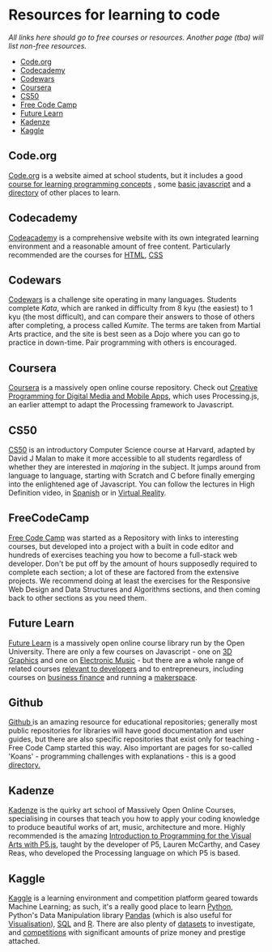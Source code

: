 # Resources for learning to code

_All links here should go to free courses or resources. Another page \(tba\) will list non-free resources._

* [Code.org](resources-for-learning-code.md#Code.org)
* [Codecademy](resources-for-learning-code.md#Codecademy)
* [Codewars](resources-for-learning-code.md#Codewars)
* [Coursera](resources-for-learning-code.md#Coursera)
* [CS50](resources-for-learning-code.md#CS50)
* [Free Code Camp](resources-for-learning-code.md#FreeCodeCamp)
* [Future Learn](resources-for-learning-code.md#FutureLearn)
* [Kadenze](resources-for-learning-code.md#Kadenze)
* [Kaggle](resources-for-learning-code.md#Kaggle)

## Code.org

[Code.org](https://github.com/adaapp/digital-innovation/tree/ee4ba046daa25302766556829be15498601f0da8/guides/Code.org) is a website aimed at school students, but it includes a good [course for learning programming concepts](https://studio.code.org/s/express-2018) , some [basic javascript](https://code.org/student/middle-high) and a [directory](https://code.org/student/university) of other places to learn.

## Codecademy

[Codeacademy](https://www.codecademy.com/) is a comprehensive website with its own integrated learning environment and a reasonable amount of free content. Particularly recommended are the courses for [HTML](https://www.codecademy.com/learn/learn-html), [CSS](https://www.codecademy.com/learn/learn-css)

## Codewars

[Codewars](https://www.codewars.com) is a challenge site operating in many languages. Students complete _Kata_, which are ranked in difficulty from 8 kyu \(the easiest\) to 1 kyu \(the most difficult\), and can compare their answers to those of others after completing, a process called _Kumite_. The terms are taken from Martial Arts practice, and the site is best seen as a Dojo where you can go to practice in down-time. Pair programming with others is encouraged.

## Coursera

[Coursera](https://www.coursera.org) is a massively open online course repository. Check out [Creative Programming for Digital Media and Mobile Apps](https://www.coursera.org/learn/digitalmedia/), which uses Processing.js, an earlier attempt to adapt the Processing framework to Javascript.

## CS50

[CS50](http://cs50.tv/) is an introductory Computer Science course at Harvard, adapted by David J Malan to make it more accessible to all students regardless of whether they are interested in _majoring_ in the subject. It jumps around from language to language, starting with Scratch and C before finally emerging into the enlightened age of Javascript. You can follow the lectures in High Definition video, in [Spanish](https://www.youtube.com/watch?v=LDtN1mlvYx8&list=PLhQjrBD2T383bsZ9yG64-aPhg2M6FM0-O) or in [Virtual Reality](https://www.youtube.com/watch?v=0C8a6GBF8Bg).

## FreeCodeCamp

[Free Code Camp](https://learn.freecodecamp.org/) was started as a Repository with links to interesting courses, but developed into a project with a built in code editor and hundreds of exercises teaching you how to become a full-stack web developer. Don't be put off by the amount of hours supposedly required to complete each section; a lot of these are factored from the extensive projects. We recommend doing at least the exercises for the Responsive Web Design and Data Structures and Algorithms sections, and then coming back to other sections as you need them.

## Future Learn

[Future Learn](https://www.futurelearn.com) is a massively open online course library run by the Open University. There are only a few courses on Javascript - one on [3D Graphics](https://www.futurelearn.com/courses/3d-graphics-web-programmers) and one on [Electronic Music](https://www.futurelearn.com/courses/electronic-music-tools) - but there are a whole range of related courses [relevant to developers](https://www.futurelearn.com/career-advice/become-a-developer) and to entrepreneurs, including courses on [business finance](https://www.futurelearn.com/courses/finance-for-business-growth) and running a [makerspace](https://www.futurelearn.com/courses/build-a-makerspace).

## Github

[Github ](https://github.com)is an amazing resource for educational repositories; generally most public repositories for libraries will have good documentation and user guides, but there are also specific repositories that exist only for teaching - Free Code Camp started this way. Also important are pages for so-called 'Koans' - programming challenges with explanations - this is a good [directory.](http://www.lauradhamilton.com/learn-a-new-programming-language-today-with-koans)

## Kadenze

[Kadenze](https://www.kadenze.com/) is the quirky art school of Massively Open Online Courses, specialising in courses that teach you how to apply your coding knowledge to produce beautiful works of art, music, architecture and more. Highly recommended is the amazing [Introduction to Programming for the Visual Arts with P5.js](https://www.kadenze.com/courses/introduction-to-programming-for-the-visual-arts-with-p5-js), taught by the developer of P5, Lauren McCarthy, and Casey Reas, who developed the Processing language on which P5 is based.

## Kaggle

[Kaggle](https://www.kaggle.com/) is a learning environment and competition platform geared towards Machine Learning; as such, it's a really good place to learn [Python](https://www.kaggle.com/learn/python), Python's Data Manipulation library [Pandas](https://www.kaggle.com/learn/pandas) \(which is also useful for [Visualisation](https://www.kaggle.com/learn/data-visualisation)\), [SQL](https://www.kaggle.com/learn/sql) and [R](https://www.kaggle.com/learn/r). There are also plenty of [datasets](https://www.kaggle.com/datasets) to investigate, and [competitions](https://www.kaggle.com/competitions) with significant amounts of prize money and prestige attached.

